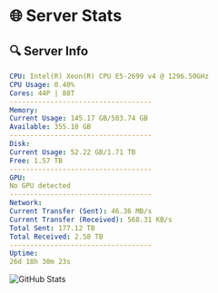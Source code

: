 # 🌐 Server Stats
## 🔍 Server Info
```yaml
CPU: Intel(R) Xeon(R) CPU E5-2699 v4 @ 1296.50GHz
CPU Usage: 0.40%
Cores: 44P | 88T
-----------------------------------
Memory:
Current Usage: 145.17 GB/503.74 GB
Available: 355.10 GB
-----------------------------------
Disk:
Current Usage: 52.22 GB/1.71 TB
Free: 1.57 TB
-----------------------------------
GPU:
No GPU detected
-----------------------------------
Network:
Current Transfer (Sent): 46.36 MB/s
Current Transfer (Received): 568.31 KB/s
Total Sent: 177.12 TB
Total Received: 2.58 TB
-----------------------------------
Uptime:
26d 18h 30m 23s
```
![GitHub Stats](https://img.shields.io/badge/Updated-2025-03-06_17:13:41-blue)